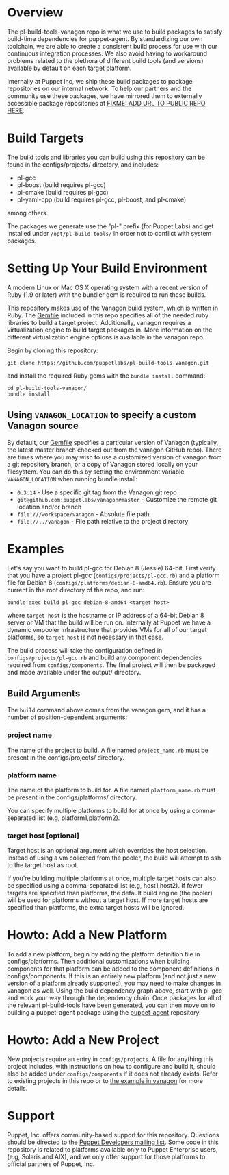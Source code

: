 # Overview

The pl-build-tools-vanagon repo is what we use to build packages to satisfy build-time dependencies for puppet-agent. By standardizing our own toolchain, we are able to create a consistent build process for use with our continuous integration processes. We also avoid having to workaround problems related to the plethora of different build tools (and versions) available by default on each target platform.

Internally at Puppet Inc, we ship these build packages to package repositories on our internal network. To help our partners and the community use these packages, we have mirrored them to externally accessible package repositories at [FIXME: ADD URL TO PUBLIC REPO HERE]().

# Build Targets 

The build tools and libraries you can build using this repository can be found in the configs/projects/ directory, and includes:

* pl-gcc
* pl-boost (build requires pl-gcc)
* pl-cmake (build requires pl-gcc)
* pl-yaml-cpp (build requires pl-gcc, pl-boost, and pl-cmake)

among others.

The packages we generate use the "pl-" prefix (for Puppet Labs) and get installed under `/opt/pl-build-tools/` in order not to conflict with system packages.

# Setting Up Your Build Environment

A modern Linux or Mac OS X operating system with a recent version of Ruby (1.9 or later) with the bundler gem is required to run these builds. 

This repository makes use of the [Vanagon](https://github.com/puppetlabs/vanagon) build system, which is written in Ruby. The [Gemfile](https://github.com/puppetlabs/pl-build-tools-vanagon/blob/master/Gemfile) included in this repo specifies all of the needed ruby libraries to build a target project. Additionally, vanagon requires a virtualization engine to build target packages in. More information on the different virtualization engine options is available in the vanagon repo.

Begin by cloning this repository:

	git clone https://github.com/puppetlabs/pl-build-tools-vanagon.git

and install the required Ruby gems with the `bundle install` command:

	cd pl-build-tools-vanagon/
	bundle install

## Using `VANAGON_LOCATION` to specify a custom Vanagon source

By default, our [Gemfile](https://github.com/puppetlabs/pl-build-tools-vanagon/blob/master/Gemfile) specifies a particular version of Vanagon (typically, the latest master branch checked out from the vanagon GitHub repo). There are times where you may wish to use a customized version of vanagon from a git repository branch, or a copy of Vanagon stored locally on your filesystem. You can do this by setting the environment variable `VANAGON_LOCATION` when running bundle install:

* `0.3.14` - Use a specific git tag from the Vanagon git repo
* `git@github.com:puppetlabs/vanagon#master` - Customize the remote git location and/or branch
* `file:///workspace/vanagon` - Absolute file path
* `file://../vanagon` - File path relative to the project directory

# Examples

Let's say you want to build pl-gcc for Debian 8 (Jessie) 64-bit. First verify that you have a project pl-gcc (`configs/projects/pl-gcc.rb`) and a platform file for Debian 8 (`configs/platforms/debian-8-amd64.rb`). Ensure you are current in the root directory of the repo, and run:

	bundle exec build pl-gcc debian-8-amd64 <target host>

where `target host` is the hostname or IP address of a 64-bit Debian 8 server or VM that the build will be run on. Internally at Puppet we have a dynamic vmpooler infrastructure that provides VMs for all of our target platforms, so `target host` is not necessary in that case.

The build process will take the configuration defined in `configs/projects/pl-gcc.rb` and build any component dependencies required from `configs/components`. The final project will then be packaged and made available under the output/ directory.

## Build Arguments

The `build` command above comes from the vanagon gem, and it has a number of position-dependent arguments:

### project name

The name of the project to build. A file named `project_name.rb` must be present in the configs/projects/ directory.

### platform name

The name of the platform to build for. A file named `platform_name.rb` must be present in the configs/platforms/ directory.

You can specify multiple platforms to build for at once by using a comma-separated list (e.g, platform1,platform2).

### target host [optional]

Target host is an optional argument which overrides the host selection. Instead of using a vm collected from the pooler, the build will attempt to ssh to the target host as root.

If you're building multiple platforms at once, multiple target hosts can also be specified using a comma-separated list (e.g, host1,host2). If fewer targets are specified than platforms, the default build engine (the pooler) will be used for platforms without a target host. If more target hosts are specified than platforms, the extra target hosts will be ignored.

# Howto: Add a New Platform

To add a new platform, begin by adding the platform definition file in configs/platforms. Then additional customizations when building components for that platform can be added to the component definitions in configs/components. If this is an entirely new platform (and not just a new version of a platform already supported), you may need to make changes in vanagon as well. Using the build dependency graph above, start with pl-gcc and work your way through the dependency chain. Once packages for all of the relevant pl-build-tools have been generated, you can then move on to building a puppet-agent package using the [puppet-agent](https://github.com/puppetlabs/puppet-agent) repository.

# Howto: Add a New Project

New projects require an entry in `configs/projects`. A file for anything this project includes, with instructions on how to configure and build it, should also be added under `configs/components` if it does not already exists. Refer to existing projects in this repo or to [the example in vanagon](https://github.com/puppetlabs/vanagon/tree/master/examples) for more details.

# Support

Puppet, Inc. offers community-based support for this repository. Questions should be directed to the [Puppet Developers mailing list](https://groups.google.com/forum/#!forum/puppet-dev). Some code in this repository is related to platforms available only to Puppet Enterprise users, (e.g, Solaris and AIX), and we only offer support for those platforms to official partners of Puppet, Inc. 

